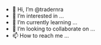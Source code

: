 - 👋 Hi, I’m @tradernra
- 👀 I’m interested in ...
- 🌱 I’m currently learning ...
- 💞️ I’m looking to collaborate on ...
- 📫 How to reach me ...

<!---
tradernra/tradernra is a ✨ special ✨ repository because its `README.md` (this file) appears on your GitHub profile.
You can click the Preview link to take a look at your changes.
--->
